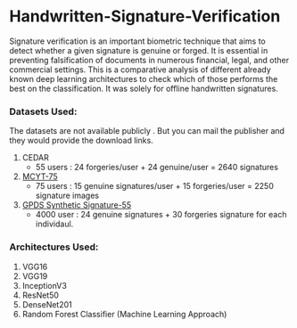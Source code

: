 # Handwritten-Signature-Verification
Signature verification is an important biometric technique that aims to detect whether a given signature is genuine or forged. It is essential in preventing falsification of documents in numerous financial, legal, and other commercial settings. This is a comparative analysis of different already known deep learning architectures to check which of those performs the best on the classification. It was solely for offline handwritten signatures.

### Datasets Used:
The datasets are not available publicly . But you can mail the publisher and they would provide the download links.
1. CEDAR
   - 55 users : 24 forgeries/user + 24 genuine/user = 2640 signatures
2. [MCYT-75](http://atvs.ii.uam.es/atvs/mcyt100s.html)
   - 75 users : 15 genuine signatures/user + 15 forgeries/user = 2250 signature images
3. [GPDS Synthetic Signature-55](http://www.gpds.ulpgc.es/)
   - 4000 user : 24 genuine signatures + 30 forgeries signature for each individaul.

### Architectures Used:
1. VGG16
2. VGG19
3. InceptionV3
4. ResNet50
5. DenseNet201
6. Random Forest Classifier (Machine Learning Approach)




